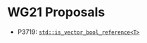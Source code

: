 #  WG21 Proposals

- P3719: [`std::is_vector_bool_reference<T>`](https://yuxuan.ch/wg21/is_vector_bool_reference/)
